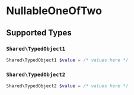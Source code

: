 # NullableOneOfTwo


## Supported Types

### `Shared\TypedObject1`

```php
Shared\TypedObject1 $value = /* values here */
```

### `Shared\TypedObject2`

```php
Shared\TypedObject2 $value = /* values here */
```

